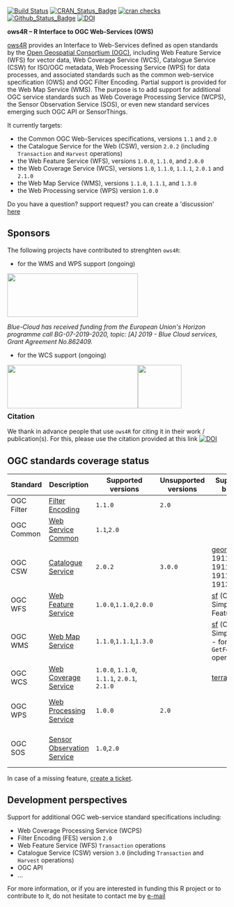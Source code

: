[![Build Status](https://github.com/eblondel/ows4R/actions/workflows/r-cmd-check.yml/badge.svg?branch=master)](https://github.com/eblondel/ows4R/actions/workflows/r-cmd-check.yml)
[![CRAN_Status_Badge](http://www.r-pkg.org/badges/version/ows4R)](https://cran.r-project.org/package=ows4R)
[![cran checks](https://cranchecks.info/badges/worst/ows4R)](https://cran.r-project.org/web/checks/check_results_ows4R.html)
[![Github_Status_Badge](https://img.shields.io/badge/Github-0.3--2-blue.svg)](https://github.com/eblondel/ows4R)
[![DOI](https://zenodo.org/badge/DOI/10.5281/zenodo.1345111.svg)](https://doi.org/10.5281/zenodo.1345111)

**ows4R – R Interface to OGC Web-Services (OWS)**

[ows4R](https://doi.org/10.5281/zenodo.1345111) provides an Interface to Web-Services defined as open standards by the [Open Geospatial Consortium (OGC)](https://www.ogc.org/standards), including Web Feature Service (WFS) for vector data, Web Coverage Service (WCS), Catalogue Service (CSW) for ISO/OGC metadata, Web Processing Service (WPS) for data processes, and associated standards such as the common web-service specification (OWS) and OGC Filter Encoding. Partial support is provided for the Web Map Service (WMS). The purpose is to add support for additional OGC service standards such as Web Coverage Processing Service (WCPS), the Sensor Observation Service (SOS), or even new standard services emerging such OGC API or SensorThings. 

It currently targets:

* the Common OGC Web-Services specifications, versions ``1.1`` and ``2.0``
* the Catalogue Service for the Web (CSW), version ``2.0.2`` (including ``Transaction`` and ``Harvest`` operations)
* the Web Feature Service (WFS), versions ``1.0.0``, ``1.1.0``, and ``2.0.0``
* the Web Coverage Service (WCS), versions `1.0`, `1.1.0`, `1.1.1`, `2.0.1` and `2.1.0`
* the Web Map Service (WMS), versions ``1.1.0``, ``1.1.1``, and ``1.3.0``
* the Web Processing service (WPS) version `1.0.0`

Do you have a question? support request? you can create a 'discussion' [here](https://github.com/eblondel/ows4R/discussions)

## Sponsors

The following projects have contributed to strenghten ``ows4R``:

* for the WMS and WPS support (ongoing)

<a href="https://blue-cloud.org/"><img height=100 width=300 src="https://www.blue-cloud.org/sites/all/themes/arcadia/logo.png"/></a>

_Blue-Cloud has received funding from the European Union's Horizon programme call BG-07-2019-2020, topic: [A] 2019 - Blue Cloud services, Grant Agreement No.862409._

* for the WCS support (ongoing)

<a href="https://www.emodnet-biology.eu/" title="EMODnet Biology" style="float:left;"><img height=100 width=300 src="https://www.emodnet-biology.eu/sites/emodnet-biology.eu/themes/emodnetbiology/images/logo.png?v=20181018"/></a>

<a href="https://www.vliz.be" title="VLIZ" style="float:left;"><img height=100 width=100 src="https://www.vliz.be/sites/vliz.be/themes/vliz/img/logo.png"/></a>

<br><br><br><br><br>

### Citation

We thank in advance people that use ``ows4R`` for citing it in their work / publication(s). For this, please use the citation provided at this link [![DOI](https://zenodo.org/badge/DOI/10.5281/zenodo.1345111.svg)](https://doi.org/10.5281/zenodo.1345111)

## OGC standards coverage status

Standard  |Description|Supported versions|Unsupported versions|Supported R bindings|Support
----------|-----------|------------------|-----------------|--------------------|------|
OGC Filter|[Filter Encoding](https://www.ogc.org/standards/filter)|``1.1.0``|``2.0``||ongoing
OGC Common|[Web Service Common](https://www.ogc.org/standards/common)|``1.1``,``2.0``|||ongoing
OGC CSW   |[Catalogue Service](https://www.ogc.org/standards/cat)|``2.0.2``|``3.0.0``|[geometa](https://github.com/eblondel/geometa) (ISO 19115 / 19119 / 19110 / 19139 XML)|ongoing - **seeking sponsors**
OGC WFS   |[Web Feature Service](https://www.ogc.org/standards/wfs)|``1.0.0``,``1.1.0``,``2.0.0``||[sf](https://github.com/r-spatial/sf) (OGC Simple Feature)|ongoing
OGC WMS   |[Web Map Service](https://www.ogc.org/standards/wms)|``1.1.0``,``1.1.1``,``1.3.0``||[sf](https://github.com/r-spatial/sf) (OGC Simple Feature - for `GetFeatureInfo` operation)|ongoing
OGC WCS |[Web Coverage Service](https://www.ogc.org/standards/wcs)|``1.0.0``, ``1.1.0``, ``1.1.1``, ``2.0.1``, ``2.1.0``||[terra](https://cran.r-project.org/package=terra)|ongoing
OGC WPS |[Web Processing Service](https://www.ogc.org/standards/wps)|`1.0.0`|`2.0`||under development (contribs welcome)
OGC SOS |[Sensor Observation Service](https://www.ogc.org/standards/sos)|`1.0`,`2.0`|||under investigation - **seeking sponsors**

In case of a missing feature, [create a ticket](https://github.com/eblondel/ows4R/issues/new).

## Development perspectives

Support for additional OGC web-service standard specifications including:

* Web Coverage Processing Service (WCPS)
* Filter Encoding (FES) version ``2.0``
* Web Feature Service (WFS) ``Transaction`` operations
* Catalogue Service (CSW) version ``3.0`` (including ``Transaction`` and ``Harvest`` operations)
* OGC API
* ...

For more information, or if you are interested in funding this R project or to contribute to it, do not hesitate to contact me by [e-mail](mailto:eblondel.pro@gmail.com)

